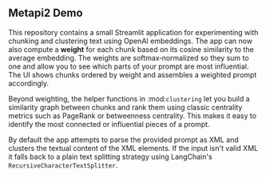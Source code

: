 ## Metapi2 Demo

This repository contains a small Streamlit application for experimenting with
chunking and clustering text using OpenAI embeddings. The app can now also
compute a **weight** for each chunk based on its cosine similarity to the
average embedding. The weights are softmax‑normalized so they sum to one and
allow you to see which parts of your prompt are most influential. The UI shows
chunks ordered by weight and assembles a weighted prompt accordingly.

Beyond weighting, the helper functions in :mod:`clustering` let you build a
similarity graph between chunks and rank them using classic centrality metrics
such as PageRank or betweenness centrality. This makes it easy to identify the
most connected or influential pieces of a prompt.

By default the app attempts to parse the provided prompt as XML and clusters
the textual content of the XML elements. If the input isn't valid XML it falls
back to a plain text splitting strategy using LangChain's
``RecursiveCharacterTextSplitter``.
